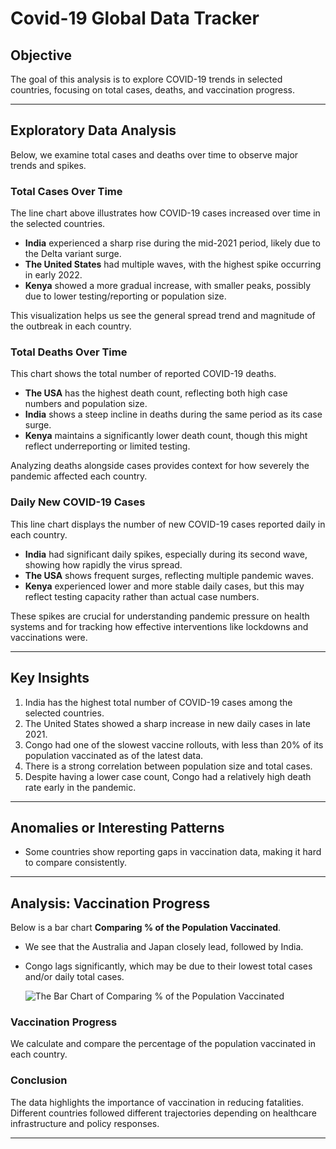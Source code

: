 # Covid-19 Global Data Tracker
## Objective
The goal of this analysis is to explore COVID-19 trends in selected countries, focusing on total cases, deaths, and vaccination progress.

--- 
## Exploratory Data Analysis
Below, we examine total cases and deaths over time to observe major trends and spikes.

### Total Cases Over Time

The line chart above illustrates how COVID-19 cases increased over time in the selected countries.

- **India** experienced a sharp rise during the mid-2021 period, likely due to the Delta variant surge.
- **The United States** had multiple waves, with the highest spike occurring in early 2022.
- **Kenya** showed a more gradual increase, with smaller peaks, possibly due to lower testing/reporting or population size.

This visualization helps us see the general spread trend and magnitude of the outbreak in each country.

### Total Deaths Over Time

This chart shows the total number of reported COVID-19 deaths.

- **The USA** has the highest death count, reflecting both high case numbers and population size.
- **India** shows a steep incline in deaths during the same period as its case surge.
- **Kenya** maintains a significantly lower death count, though this might reflect underreporting or limited testing.

Analyzing deaths alongside cases provides context for how severely the pandemic affected each country.

### Daily New COVID-19 Cases

This line chart displays the number of new COVID-19 cases reported daily in each country.

- **India** had significant daily spikes, especially during its second wave, showing how rapidly the virus spread.
- **The USA** shows frequent surges, reflecting multiple pandemic waves.
- **Kenya** experienced lower and more stable daily cases, but this may reflect testing capacity rather than actual case numbers.

These spikes are crucial for understanding pandemic pressure on health systems and for tracking how effective interventions like lockdowns and vaccinations were.

---
## Key Insights
1. India has the highest total number of COVID-19 cases among the selected countries.
2. The United States showed a sharp increase in new daily cases in late 2021.
3. Congo had one of the slowest vaccine rollouts, with less than 20% of its population vaccinated as of the latest data.
4. There is a strong correlation between population size and total cases.
5. Despite having a lower case count, Congo had a relatively high death rate early in the pandemic.

---
## Anomalies or Interesting Patterns
- Some countries show reporting gaps in vaccination data, making it hard to compare consistently.

---
## Analysis: Vaccination Progress

Below is a bar chart **Comparing % of the Population Vaccinated**.

- We see that the Australia and Japan closely lead, followed by India.
- Congo lags significantly, which may be due to their lowest total cases and/or daily total cases.

  ![The Bar Chart of Comparing % of the Population Vaccinated](./)

### Vaccination Progress
We calculate and compare the percentage of the population vaccinated in each country.


### Conclusion
The data highlights the importance of vaccination in reducing fatalities. Different countries followed different trajectories depending on healthcare infrastructure and policy responses.

--- 